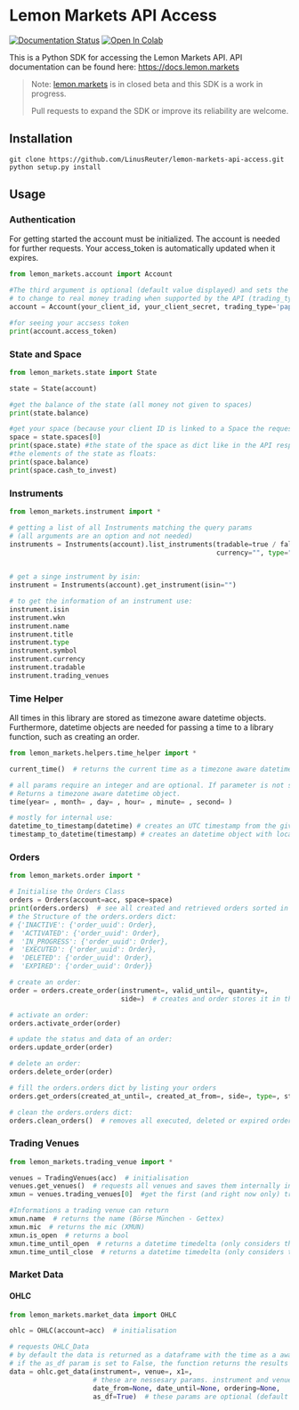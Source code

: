 # Lemon Markets API Access

[![Documentation Status](https://readthedocs.org/projects/lemon-markets-api-access-poc/badge/?version=latest)](https://lemon-markets-api-access-poc.readthedocs.io/en/latest/?badge=latest)
[![Open In Colab](https://colab.research.google.com/assets/colab-badge.svg)](https://colab.research.google.com/github/leonhma/lemon-markets-api-access/blob/master/docs/lemon_markets.ipynb)

This is a Python SDK for accessing the Lemon Markets API.
API documentation can be found here: https://docs.lemon.markets

> Note: [lemon.markets](https://lemon.markets) is in closed beta and this SDK is a work in progress. 
> 
> Pull requests to expand the SDK or improve its reliability are welcome.

## Installation

```
git clone https://github.com/LinusReuter/lemon-markets-api-access.git
python setup.py install
```


## Usage

### Authentication

For getting started the account must be initialized. 
The account is needed for further requests.
Your access_token is automatically updated when it expires.

```python
from lemon_markets.account import Account

#The third argument is optional (default value displayed) and sets the structure 
# to change to real money trading when supported by the API (trading_type='money'). 
account = Account(your_client_id, your_client_secret, trading_type='paper')

#for seeing your accsess token
print(account.access_token)

```

### State and Space


```python
from lemon_markets.state import State

state = State(account)

#get the balance of the state (all money not given to spaces)
print(state.balance) 

#get your space (because your client ID is linked to a Space the request "list Spaces" only contains one space.)
space = state.spaces[0]
print(space.state) #the state of the space as dict like in the API response.
#the elements of the state as floats:
print(space.balance)
print(space.cash_to_invest)

```

### Instruments

```python
from lemon_markets.instrument import *

# getting a list of all Instruments matching the query params 
# (all arguments are an option and not needed)
instruments = Instruments(account).list_instruments(tradable=true / false, search="Name/Title, WKN, Symbol or ISIN",
                                                    currency="", type="one of the following:"("stock", "bond", "fund",
                                                                                              "ETF" or "warrant"))

# get a singe instrument by isin:
instrument = Instruments(account).get_instrument(isin="")

# to get the information of an instrument use:
instrument.isin
instrument.wkn
instrument.name
instrument.title
instrument.type
instrument.symbol
instrument.currency
instrument.tradable
instrument.trading_venues

```

### Time Helper
All times in this library are stored as timezone aware datetime objects. 
Furthermore, datetime objects are needed for passing a time to a library function, such as creating an order. 
```python
from lemon_markets.helpers.time_helper import *

current_time()  # returns the current time as a timezone aware datetime object.

# all params require an integer and are optional. If parameter is not set the current year/month/... is used. 
# Returns a timezone aware datetime object. 
time(year= , month= , day= , hour= , minute= , second= )  

# mostly for internal use:
datetime_to_timestamp(datetime) # creates an UTC timestamp from the given datetime objects. 
timestamp_to_datetime(timestamp) # creates an datetime object with local timezone from the given UTC timestamp.

```


### Orders

```python
from lemon_markets.order import *

# Initialise the Orders Class
orders = Orders(account=acc, space=space)
print(orders.orders)  # see all created and retrieved orders sorted in dicts by status. 
# the Structure of the orders.orders dict:
# {'INACTIVE': {'order_uuid': Order}, 
#  'ACTIVATED': {'order_uuid': Order}, 
#  'IN_PROGRESS': {'order_uuid': Order}, 
#  'EXECUTED': {'order_uuid': Order}, 
#  'DELETED': {'order_uuid': Order}, 
#  'EXPIRED': {'order_uuid': Order}}

# create an order:
order = orders.create_order(instrument=, valid_until=, quantity=,
                            side=)  # creates and order stores it in the orders.orders dict and returns the order

# activate an order:
orders.activate_order(order)

# update the status and data of an order:
orders.update_order(order)

# delete an order:
orders.delete_order(order)

# fill the orders.orders dict by listing your orders
orders.get_orders(created_at_until=, created_at_from=, side=, type=, status=)  # all params optional

# clean the orders.orders dict:
orders.clean_orders()  # removes all executed, deleted or expired orders in the orders dict

```

### Trading Venues

```python
from lemon_markets.trading_venue import *

venues = TradingVenues(acc)  # initialisation
venues.get_venues()  # requests all venues and saves them internally in a list reachable under venues.trading_venues
xmun = venues.trading_venues[0]  #get the first (and right now only) trading venue

#Informations a trading venue can return
xmun.name  # returns the name (Börse München - Gettex)
xmun.mic  # returns the mic (XMUN)
xmun.is_open  # returns a bool 
xmun.time_until_open  # returns a datetime timedelta (only considers the current day, if the venue is already open or has closed the timedelta will be negative until the next morning. (no restart necessary))
xmun.time_until_close  # returns a datetime timedelta (only considers the current day, if the venue has already closed the timedelta will be negative until the next morning. (no restart necessary))

```

### Market Data

#### OHLC

```python
from lemon_markets.market_data import OHLC

ohlc = OHLC(account=acc)  # initialisation

# requests OHLC_Data 
# by default the data is returned as a dataframe with the time as a aware datetime object as index respecting the given ordering parameter.
# if the as_df param is set to False, the function returns the results unedited in the list given by the API response. 
data = ohlc.get_data(instrument=, venue=, x1=,
                     # these are nessesary params. instrument and venue must be an instance of the corresponding class
                     date_from=None, date_until=None, ordering=None,
                     as_df=True)  # these params are optional (default values are displayed here)

```
